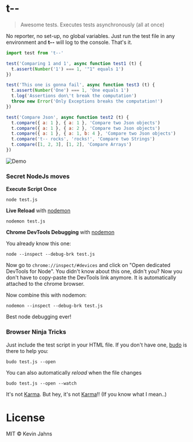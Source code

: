 # t--
> Awesome tests. Executes tests asynchronously (all at once)

No reporter, no set-up, no global variables. Just run the test file in any environment and **t--** will log to the console. That's it.

```js
import test from 't--'

test('Comparing 1 and 1', async function test1 (t) {
  t.assert(Number('1') === 1, '"1" equals 1')
})

test('This one is gonna fail', async function test3 (t) {
  t.assert(Number('One') === 1, 'One equals 1')
  t.log('Assertions don\'t break the computation')
  throw new Error('Only Exceptions breaks the computation!')
})

test('Compare Json', async function test2 (t) {
  t.compare({ a: 1 }, { a: 1 }, 'Compare two Json objects')
  t.compare({ a: 1 }, { a: 2 }, 'Compare two Json objects')
  t.compare({ a: 1 }, { a: 1, b: 4 }, 'Compare two Json objects')
  t.compare('t-- rocks', 'rocks!', 'Compare two Strings')
  t.compare([1, 2, 3], [1, 2], 'Compare Arrays')
})
```

![Demo](https://cloud.githubusercontent.com/assets/5553757/25725583/e986198c-3120-11e7-9a54-d48139475c07.png)

### Secret NodeJs moves

**Execute Script Once**

```
node test.js
```

**Live Reload** with [nodemon](https://github.com/remy/nodemon)

```
nodemon test.js
```

**Chrome DevTools Debugging** with [nodemon](https://github.com/remy/nodemon)

You already know this one:
```
node --inspect --debug-brk test.js
```

Now go to `chrome://inspect/#devices` and click on
"Open dedicated DevTools for Node". You didn't know about this one, didn't you?
Now you don't have to copy-paste the DevTools link anymore. It is automatically attached to the chrome browser.

Now combine this with nodemon:

```
nodemon --inspect --debug-brk test.js
```

Best node debugging ever!


### Browser Ninja Tricks

Just include the test script in your HTML file. If you don't have one, [budo](https://github.com/mattdesl/budo) is there to help you:

```
budo test.js --open
```

You can also automatically *reload* when the file changes

```
budo test.js --open --watch
```

It's not [Karma](https://karma-runner.github.io/1.0/index.html). But hey, it's
not [Karma](https://karma-runner.github.io/1.0/index.html)!! (If you know what I mean..)

# License
MIT © Kevin Jahns
